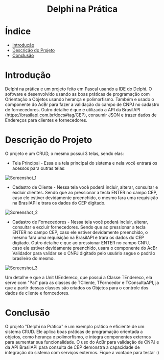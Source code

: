 <h1 align="center"> Delphi na Prática </h1>

# Índice 

- [Introdução](#Introdução)
- [Descrição do Projeto](#Descrição-do-Projeto)
- [Conclusão](#Conclusão)

# Introdução
Delphi na prática e um projeto feito em Pascal usando a IDE do Delphi. O software e desenvolvido usando as boas práticas de programação com Orientação a Objetos usando herança e polimorfismo.
Também e usado o componente do AcBr para fazer a validação do campo de CNPJ no cadastro de fornecedores.
Outro detalhe é que e utilizado a API da BrasilAPI (https://brasilapi.com.br/docs#tag/CEP), consumir JSON e trazer dados de Endereços para clientes e fornecedores.

# Descrição do Projeto
O projeto e um CRUD, o mesmo possui 3 telas, sendo elas:
- Tela Principal - Essa e a tela principal do sistema e nela você entrará os acessos para outras telas:
  
![Screenshot_1](https://github.com/RichardFontoura/DelphiNaPratica/assets/132071931/7af02e60-56f1-4fef-ad93-472a5db98eaa)

- Cadastro de Cliente - Nessa tela você poderá incluir, alterar, consultar e excluir clientes. Sendo que ao pressionar a tecla ENTER no campo CEP, caso ele estiver devidamente preenchido, o mesmo fara uma requisição na BrasilAPI e trara os dados do CEP digitado.
 
![Screenshot_2](https://github.com/RichardFontoura/DelphiNaPratica/assets/132071931/2e76c91e-3651-4cdf-be1e-d0c5e99c8dec)

- Cadastro de Fornecedores - Nessa tela você poderá incluir, alterar, consultar e excluir fornecedores. Sendo que ao pressionar a tecla ENTER no campo CEP, caso ele estiver devidamente preenchido, o mesmo fara uma requisição na BrasilAPI e trara os dados do CEP digitado. Outro detalhe e que ao pressionar ENTER no campo CNPJ, caso ele estiver devidamente preenchido, usara o componente do AcBr Validador para validar se o CNPJ digitado pelo usuário segue o padrão brasileiro do mesmo.
  
![Screenshot_3](https://github.com/RichardFontoura/DelphiNaPratica/assets/132071931/4abaff54-95c6-4073-9da2-497edd56ddfe)

Um detalhe e que a Unit UEndereco, que possui a Classe TEndereco, ela serve com "Pai" para as classes de TCliente, TForncedor e TConsultaAPI, ja que a partir dessas classes são criados os Objetos para o controle dos dados de cliente e forncedores.

# Conclusão
O projeto "Delphi na Prática" é um exemplo prático e eficiente de um sistema CRUD. Ele aplica boas práticas de programação orientada a objetos, como herança e polimorfismo, e integra componentes externos para aumentar sua funcionalidade. O uso do AcBr para validação de CNPJ e da API BrasilAPI para consulta de CEP demonstra a capacidade de integração do sistema com serviços externos. Fique a vontade para testar :)
